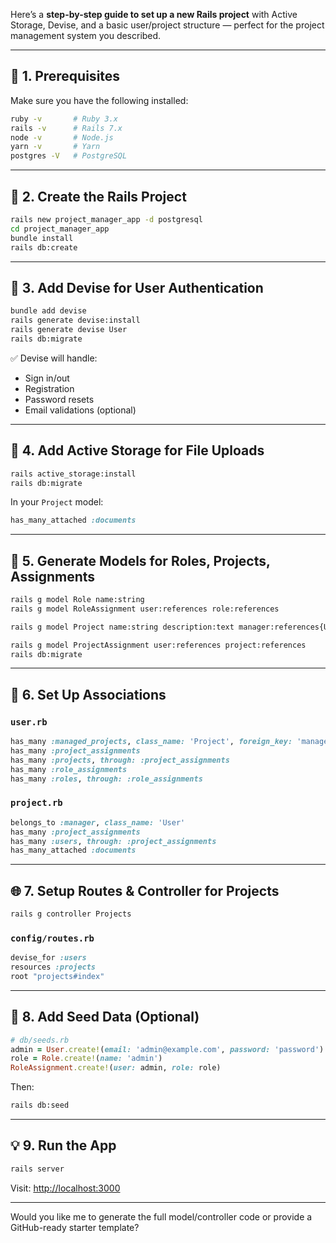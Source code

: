Here’s a **step-by-step guide to set up a new Rails project** with Active Storage, Devise, and a basic user/project structure — perfect for the project management system you described.

---

## 🧱 **1. Prerequisites**

Make sure you have the following installed:

```bash
ruby -v       # Ruby 3.x
rails -v      # Rails 7.x
node -v       # Node.js
yarn -v       # Yarn
postgres -V   # PostgreSQL
```

---

## 🚀 **2. Create the Rails Project**

```bash
rails new project_manager_app -d postgresql
cd project_manager_app
bundle install
rails db:create
```

---

## 👤 **3. Add Devise for User Authentication**

```bash
bundle add devise
rails generate devise:install
rails generate devise User
rails db:migrate
```

✅ Devise will handle:

* Sign in/out
* Registration
* Password resets
* Email validations (optional)

---

## 📂 **4. Add Active Storage for File Uploads**

```bash
rails active_storage:install
rails db:migrate
```

In your `Project` model:

```ruby
has_many_attached :documents
```

---

## 📁 **5. Generate Models for Roles, Projects, Assignments**

```bash
rails g model Role name:string
rails g model RoleAssignment user:references role:references

rails g model Project name:string description:text manager:references{User} token_amount:decimal total_cost:decimal finalized_at:datetime delivery_date:date

rails g model ProjectAssignment user:references project:references
rails db:migrate
```

---

## 🔧 **6. Set Up Associations**

### `user.rb`

```ruby
has_many :managed_projects, class_name: 'Project', foreign_key: 'manager_id'
has_many :project_assignments
has_many :projects, through: :project_assignments
has_many :role_assignments
has_many :roles, through: :role_assignments
```

### `project.rb`

```ruby
belongs_to :manager, class_name: 'User'
has_many :project_assignments
has_many :users, through: :project_assignments
has_many_attached :documents
```

---

## 🌐 **7. Setup Routes & Controller for Projects**

```bash
rails g controller Projects
```

### `config/routes.rb`

```ruby
devise_for :users
resources :projects
root "projects#index"
```

---

## 🧪 **8. Add Seed Data (Optional)**

```ruby
# db/seeds.rb
admin = User.create!(email: 'admin@example.com', password: 'password')
role = Role.create!(name: 'admin')
RoleAssignment.create!(user: admin, role: role)
```

Then:

```bash
rails db:seed
```

---

## 💡 **9. Run the App**

```bash
rails server
```

Visit: [http://localhost:3000](http://localhost:3000)

---

Would you like me to generate the full model/controller code or provide a GitHub-ready starter template?
